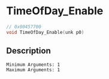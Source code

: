 # TimeOfDay_Enable
```c
// 0x00457700
void TimeOfDay_Enable(unk p0)
```
## Description
```
Minimum Arguments: 1
Maximum Arguments: 1
```
